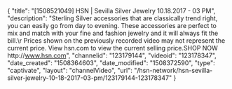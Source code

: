 {
    "title": "[1508521049] HSN | Sevilla Silver Jewelry 10.18.2017 - 03 PM",
    "description": "Sterling Silver accessories that are classically trend right, you can easily go from day to evening. These accessories are perfect to mix and match with your fine and fashion jewelry and it will always fit the bill.\r Prices shown on the previously recorded video may not represent the current price.  View hsn.com to view the current selling price.SHOP NOW http:\/\/www.hsn.com",
    "channelid": "123179144",
    "videoid": "123178347",
    "date_created": "1508364603",
    "date_modified": "1508372590",
    "type": "captivate",
    "layout": "channelVideo",
    "url": "\/hsn-network\/hsn-sevilla-silver-jewelry-10-18-2017-03-pm\/123179144-123178347"
}